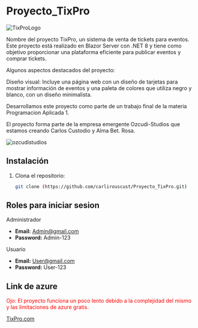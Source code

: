 # Proyecto_TixPro
![TixProLogo](https://github.com/user-attachments/assets/2d13f1df-b1fd-47e7-a7b9-0cce28725580)

Nombre del proyecto TixPro, un sistema de venta de tickets para eventos. Este proyecto está realizado en Blazor Server con .NET 8 y tiene como objetivo proporcionar una plataforma eficiente para publicar eventos y comprar tickets. 

Algunos aspectos destacados del proyecto:

Diseño visual: Incluye una página web con un diseño de tarjetas para mostrar información de eventos y una paleta de colores que utiliza negro y blanco, con un diseño minimalista.

Desarrollamos este proyecto como parte de un trabajo final de la materia Programacion Aplicada 1.

 El proyecto forma parte de la empresa emergente Ozcudi-Studios que estamos creando Carlos Custodio y Alma Bet. Rosa.
 
![ozcudistudios](https://github.com/user-attachments/assets/8cdaf05d-c72e-4d11-bee0-3983ca93f425)


## Instalación
1. Clona el repositorio:
   ```bash
   git clone (https://github.com/carlirouscust/Proyecto_TixPro.git)
   
## Roles para iniciar sesion 
Administrador  
- **Email:** Admin@gmail.com  
- **Password:** Admin-123  

Usuario  
- **Email:** User@gmail.com  
- **Password:** User-123

## Link de azure 
<span style="color:red">Ojo: El proyecto funciona un poco lento debido a la complejidad del mismo y las limitaciones de azure gratis.</span>

[TixPro.com](https://tixpro.azurewebsites.net/)



